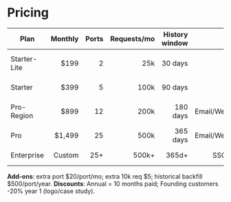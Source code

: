 # Pricing

| Plan          | Monthly | Ports | Requests/mo | History window | Alerts | SLA | Notes |
|---|---:|---:|---:|---:|---:|---|---|
| Starter-Lite  | $199   | 2    | 25k         | 30 days        | –     | –   | Entry for small teams |
| Starter       | $399   | 5    | 100k        | 90 days        | Email | 99.5% | Most popular |
| Pro-Region    | $899   | 12   | 200k        | 180 days       | Email/Webhook | 99.9% | One region bundle |
| Pro           | $1,499 | 25   | 500k        | 365 days       | Email/Webhook | 99.9% | Full features |
| Enterprise    | Custom | 25+  | 500k+       | 365d+          | SSO/SIEM | 99.95% | Contract & SOW |

**Add-ons**: extra port $20/port/mo; extra 10k req $5; historical backfill $500/port/year.
**Discounts**: Annual = 10 months paid; Founding customers -20% year 1 (logo/case study).
